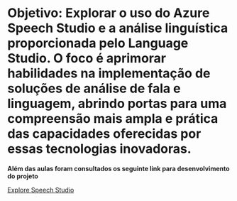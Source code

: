# Objetivo: Explorar o uso do Azure Speech Studio e a análise linguística proporcionada pelo Language Studio. O foco é aprimorar habilidades na implementação de soluções de análise de fala e linguagem, abrindo portas para uma compreensão mais ampla e prática das capacidades oferecidas por essas tecnologias inovadoras.

**Além das aulas foram consultados os seguinte link para desenvolvimento do projeto**

[Explore Speech Studio](https://microsoftlearning.github.io/mslearn-ai-fundamentals/Instructions/Labs/09-speech.html)